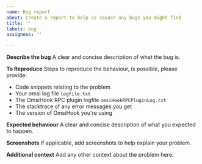 ```yaml
---
name: Bug report
about: Create a report to help us squash any bugs you might find
title: ''
labels: bug
assignees: ''

---
```


**Describe the bug**
A clear and concise description of what the bug is.

**To Reproduce**
Steps to reproduce the behaviour, is possible, please provide:
 - Code snippets relating to the problem
 - Your omsi log file `logfile.txt`
 - The OmsiHook RPC plugin logfile `omsiHookRPCPluginLog.txt`
 - The stacktrace of any error messages you get
 - The version of OmsiHook you're using

**Expected behaviour**
A clear and concise description of what you expected to happen.

**Screenshots**
If applicable, add screenshots to help explain your problem.

**Additional context**
Add any other context about the problem here.
